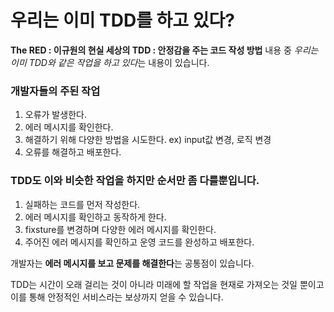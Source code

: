 # 우리는 이미 TDD를 하고 있다?

**The RED : 이규원의 현실 세상의 TDD : 안정감을 주는 코드 작성 방법** 내용 중 *우리는 이미 TDD와 같은 작업을 하고 있다*는 내용이 있습니다.

### 개발자들의 주된 작업

1. 오류가 발생한다.
2. 에러 메시지를 확인한다.
3. 해결하기 위해 다양한 방법을 시도한다. ex) input값 변경, 로직 변경
4. 오류를 해결하고 배포한다.

### TDD도 이와 비슷한 작업을 하지만 순서만 좀 다를뿐입니다.

1. 실패하는 코드를 먼저 작성한다.
2. 에러 메시지를 확인하고 동작하게 한다.
3. fixsture를 변경하며 다양한 에러 메시지를 확인한다.
4. 주어진 에러 메시지를 확인하고 운영 코드를 완성하고 배포한다.

개발자는 **에러 메시지를 보고 문제를 해결한다**는 공통점이 있습니다.

TDD는 시간이 오래 걸리는 것이 아니라 미래에 할 작업을 현재로 가져오는 것일 뿐이고 이를 통해 안정적인 서비스라는 보상까지 얻을 수 있습니다.

